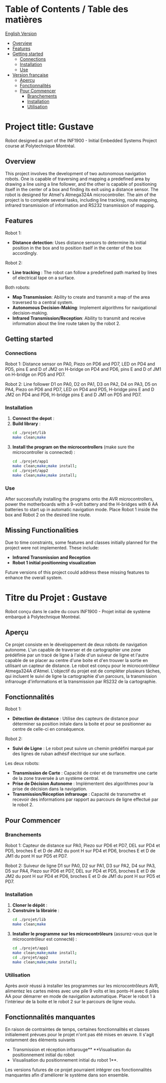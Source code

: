 # Table of Contents / Table des matières
[English Version](#project-title-gustave)
  - [Overview](#overview)
  - [Features](#features)
  - [Getting started](#getting-started)
    - [Connections](#connections)
    - [Installation](#installation)
    - [Use](#use)
- [Version française](#titre-du-projet--gustave)
  - [Aperçu](#aperçu)
  - [Fonctionnalités](#fonctionnalités)
  - [Pour Commencer](#pour-commencer)
    - [Branchements](#branchements)
    - [Installation](#installation-1)
    - [Utilisation](#utilisation)

# Project title: Gustave

Robot designed as part of the INF1900 - Initial Embedded Systems Project course at Polytechnique Montréal.
 

## Overview
This project involves the development of two autonomous navigation robots. One is capable of traversing and mapping a predefined area by drawing a line using a line follower, and the other is capable of positioning itself in the center of a box and finding its exit using a distance sensor. The robot is designed for Atmel's Atmega324A microcontroller. The aim of the project is to complete several tasks, including line tracking, route mapping, infrared transmission of information and RS232 transmission of mapping.
## Features
Robot 1:
- **Distance detection**: Uses distance sensors to determine its initial position in the box and to position itself in the center of the box accordingly.

Robot 2:
- **Line tracking** : The robot can follow a predefined path marked by lines of electrical tape on a surface.

Both robots:
- **Map Transmission**: Ability to create and transmit a map of the area traversed to a central system.
- **Autonomous Decision-Making**: Implement algorithms for navigational decision-making.
- **Infrared Transmission/Reception**: Ability to transmit and receive information about the line route taken by the robot 2.



## Getting started


### Connections
Robot 1: Distance sensor on PA0, Piezo on PD6 and PD7, LED on PD4 and PD5, pins E and D of JM2 on H-bridge on PD4 and PD6, pins E and D of JM1 on H-bridge on PD5 and PD7.

Robot 2: Line follower D1 on PA0, D2 on PA1, D3 on PA2, D4 on PA3, D5 on PA4, Piezo on PD6 and PD7, LED on PD4 and PD5, H-bridge pins E and D JM2 on PD4 and PD6, H-bridge pins E and D JM1 on PD5 and PD7.

### Installation
1. **Connect the depot** :
2. **Build library** :
   ```bash
   cd ./projet/lib
   make clean;make
   ```
3. **Install the program on the microcontrollers** (make sure the microcontroller is connected) :
   ```bash
   cd ./projet/app1
   make clean;make;make install;
   cd ./projet/app2
   make clean;make;make install;
   ```


### Use
After successfully installing the programs onto the AVR microcontrollers, power the motherboards with a 9-volt battery and the H-bridges with 6 AA batteries to start up in automatic navigation mode. Place Robot 1 inside the box and Robot 2 on the desired line route.

## Missing Functionalities

Due to time constraints, some features and classes initially planned for the project were not implemented. These include:

- **Infrared Transmission and Reception**
- **Robot 1 initial positionning visualization**

Future versions of this project could address these missing features to enhance the overall system.

# Titre du Projet : Gustave

Robot conçu dans le cadre du cours INF1900 - Projet initial de système embarqué à Polytechnique Montréal.
 

## Aperçu
Ce projet consiste en le développement de deux robots de navigation autonome. L'un capable de traverser et de cartographier une zone prédéfinie par un tracé de ligne à l'aide d'un suiveur de ligne et l'autre capable de se placer au centre d'une boite et d'en trouver la sortie en utilisant un capteur de distance. Le robot est conçu pour le microcontrôleur Atmega324A d'Atmel. L'objectif du projet est de compléter plusieurs tâches, qui incluent le suivi de ligne la cartographie d'un parcours, la transmission infrarouge d'informations et la transmission par RS232 de la cartographie.
## Fonctionnalités
Robot 1:
- **Détection de distance** : Utilise des capteurs de distance pour déterminer sa position initale dans la boite et pour se positionner au centre de celle-ci en conséquence.

Robot 2:
- **Suivi de Ligne** : Le robot peut suivre un chemin prédéfini marqué par des lignes de ruban adhésif électrique sur une surface.

Les deux robots:
- **Transmission de Carte** : Capacité de créer et de transmettre une carte de la zone traversée à un système central.
- **Prise de Décision Autonome** : Implémentent des algorithmes pour la prise de décision dans la navigation.
- **Transmission/Réception infrarouge** : Capacité de transmettre et recevoir des informations par rapport au parcours de ligne effectué par le robot 2.


## Pour Commencer


### Branchements
Robot 1: Capteur de distance sur PA0, Piezo sur PD6 et PD7, DEL sur PD4 et PD5, broches E et D de JM2 du pont H sur PD4 et PD6, broches E et D de JM1 du pont H sur PD5 et PD7.

Robot 2: Suiveur de ligne D1 sur PA0, D2 sur PA1, D3 sur PA2, D4 sur PA3, D5 sur PA4, Piezo sur PD6 et PD7, DEL sur PD4 et PD5, broches E et D de JM2 du pont H sur PD4 et PD6, broches E et D de JM1 du pont H sur PD5 et PD7.

### Installation
1. **Cloner le dépôt** :
2. **Construire la librairie** :
   ```bash
   cd ./projet/lib
   make clean;make
   ```
3. **Installer le programme sur les microcontrôleurs** (assurez-vous que le microcontrôleur est connecté) :
   ```bash
   cd ./projet/app1
   make clean;make;make install;
   cd ./projet/app2
   make clean;make;make install;
   ```


### Utilisation
Après avoir réussi à installer les programmes sur les microcontrôleurs AVR, alimentez les cartes mères avec une pile 9 volts et les ponts-H avec 6 piles AA pour démarrer en mode de navigation automatique. Placer le robot 1 à l'intérieur de la boite et le robot 2 sur le parcours de ligne voulu.

## Fonctionnalités manquantes

En raison de contraintes de temps, certaines fonctionnalités et classes initialement prévues pour le projet n'ont pas été mises en œuvre. Il s'agit notamment des éléments suivants

- Transmission et réception infrarouge** **Visualisation du positionnement initial du robot
- Visualisation du positionnement initial du robot 1**.

Les versions futures de ce projet pourraient intégrer ces fonctionnalités manquantes afin d'améliorer le système dans son ensemble.


